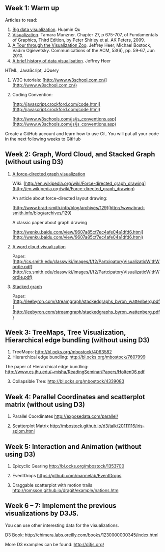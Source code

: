 ## Week 1: Warm up
Articles to read:
1.	[Big data visualization](http://www.cse.ust.hk/~huamin/bigdata_vis_chinese.pdf). Huamin Qu
2.	[Visualization](http://www.cs.ubc.ca/labs/imager/tr/2009/VisChapter/akp-vischapter.pdf). Tamara Munzner. Chapter 27, p 675-707, of Fundamentals of Graphics, Third Edition, by Peter Shirley et al. AK Peters, 2009. 
3.	[A Tour through the Visualization Zoo](http://cacm.acm.org/magazines/2010/6/92482-a-tour-through-the-visualization-zoo/pdf). Jeffrey Heer, Michael Bostock, Vadim Ogievetsky. Communications of the ACM, 53(6), pp. 59-67, Jun 2010.
4.	[A brief history of data visualisation](http://hci.stanford.edu/courses/cs547/abstracts/08-09/090213-heer.html). Jeffrey Heer

HTML, JavaScript, JQuery
1.	W3C tutorials: [http://www.w3school.com.cn/](http://www.w3school.com.cn/)
2.	Coding Convention: 

    [http://javascript.crockford.com/code.html](http://javascript.crockford.com/code.html)

    [http://www.w3schools.com/js/js_conventions.asp](http://www.w3schools.com/js/js_conventions.asp)

Create a GitHub account and learn how to use Git. You will put all your code in the next following weeks to GitHub

## Week 2: Graph, Word Cloud, and Stacked Graph (without using D3)
1.	[A force-directed graph visualization](http://bl.ocks.org/mbostock/4062045)

    Wiki: [http://en.wikipedia.org/wiki/Force-directed_graph_drawing](http://en.wikipedia.org/wiki/Force-directed_graph_drawing)

    An article about force-directed layout drawing:

    [http://www.brad-smith.info/blog/archives/129](http://www.brad-smith.info/blog/archives/129)

    A classic paper about graph drawing

    [http://wenku.baidu.com/view/9607a85cf7ec4afe04a1dfd6.html](http://wenku.baidu.com/view/9607a85cf7ec4afe04a1dfd6.html)

2.	[A word cloud visualization](http://www.jasondavies.com/wordcloud/)

    Paper: [http://cs.smith.edu/classwiki/images/f/f2/PartcipatoryVisualizatioWithWordle.pdf](http://cs.smith.edu/classwiki/images/f/f2/PartcipatoryVisualizatioWithWordle.pdf)

3.	[Stacked graph](http://bl.ocks.org/mbostock/4060954)

    Paper: [http://leebyron.com/streamgraph/stackedgraphs_byron_wattenberg.pdf](http://leebyron.com/streamgraph/stackedgraphs_byron_wattenberg.pdf)
 
## Week 3: TreeMaps, Tree Visualization, Hierarchical edge bundling (without using D3)
1.	TreeMaps: http://bl.ocks.org/mbostock/4063582
2.	Hierarchical edge bundling: http://bl.ocks.org/mbostock/7607999

The paper of Hierarchical edge bundling:
http://www.cs.jhu.edu/~misha/ReadingSeminar/Papers/Holten06.pdf

3.	Collapsible Tree: http://bl.ocks.org/mbostock/4339083

## Week 4: Parallel Coordinates and scatterplot matrix (without using D3)
1.	Parallel Coordinates
http://exposedata.com/parallel/

2.	Scatterplot Matrix
http://mbostock.github.io/d3/talk/20111116/iris-splom.html
 
## Week 5: Interaction and Animation (without using D3)
1.	Epicyclic Gearing
http://bl.ocks.org/mbostock/1353700

2.	EventDrops
https://github.com/marmelab/EventDrops

3.	Draggable scatterplot with motion trails
http://romsson.github.io/dragit/example/nations.htm

## Week 6 – 7: Implement the previous visualizations by D3JS. 
You can use other interesting data for the visualizations.

D3 Book:
http://chimera.labs.oreilly.com/books/1230000000345/index.html

More D3 examples can be found:
http://d3js.org/

